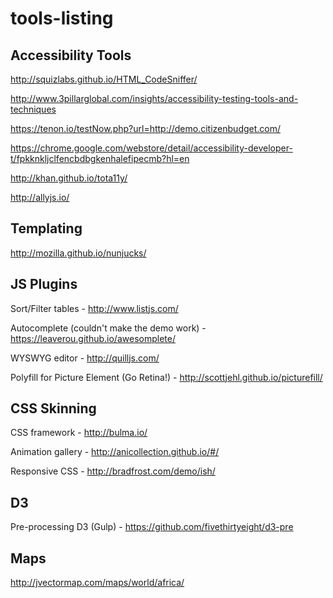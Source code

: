 # tools-listing

## Accessibility Tools
http://squizlabs.github.io/HTML_CodeSniffer/

http://www.3pillarglobal.com/insights/accessibility-testing-tools-and-techniques

https://tenon.io/testNow.php?url=http://demo.citizenbudget.com/

https://chrome.google.com/webstore/detail/accessibility-developer-t/fpkknkljclfencbdbgkenhalefipecmb?hl=en

http://khan.github.io/tota11y/

http://allyjs.io/

## Templating

http://mozilla.github.io/nunjucks/


## JS Plugins

Sort/Filter tables - http://www.listjs.com/

Autocomplete (couldn't make the demo work) - https://leaverou.github.io/awesomplete/

WYSWYG editor - http://quilljs.com/

Polyfill for Picture Element (Go Retina!) - http://scottjehl.github.io/picturefill/


## CSS Skinning

CSS framework - http://bulma.io/

Animation gallery - http://anicollection.github.io/#/

Responsive CSS - http://bradfrost.com/demo/ish/


## D3

Pre-processing D3 (Gulp) - https://github.com/fivethirtyeight/d3-pre


## Maps
http://jvectormap.com/maps/world/africa/
